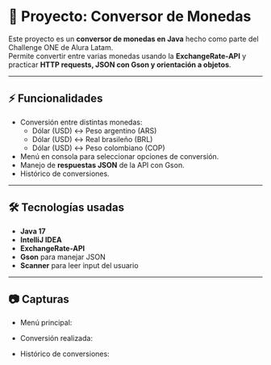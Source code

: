 # 💱 Proyecto: Conversor de Monedas  

Este proyecto es un **conversor de monedas en Java** hecho como parte del Challenge ONE de Alura Latam.  
Permite convertir entre varias monedas usando la **ExchangeRate-API** y practicar **HTTP requests, JSON con Gson y orientación a objetos**.  

---

## ⚡ Funcionalidades  
- Conversión entre distintas monedas:  
  - Dólar (USD) ↔ Peso argentino (ARS)  
  - Dólar (USD) ↔ Real brasileño (BRL)  
  - Dólar (USD) ↔ Peso colombiano (COP)  
- Menú en consola para seleccionar opciones de conversión.  
- Manejo de **respuestas JSON** de la API con Gson.  
- Histórico de conversiones.  

---

## 🛠️ Tecnologías usadas  
- **Java 17**  
- **IntelliJ IDEA**  
- **ExchangeRate-API**  
- **Gson** para manejar JSON  
- **Scanner** para leer input del usuario  

---

## 📷 Capturas  

- Menú principal:  


- Conversión realizada:  


- Histórico de conversiones:  


